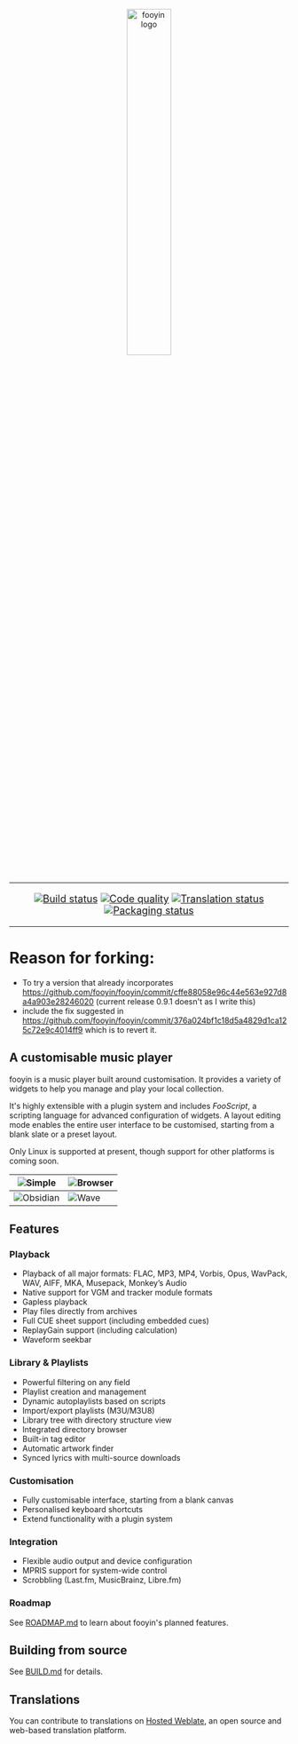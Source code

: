 <p align="center">
<img src="https://github.com/ludouzi/fooyin/assets/45490980/a6c6923a-5de3-4d29-a6e9-f73ebd5181ac" width="40%" alt="fooyin logo">
</p>

<hr />

<p align="center" style="font-size: 18px;">
<a href="https://github.com/ludouzi/fooyin/actions/workflows/build.yml"><img src="https://github.com/ludouzi/fooyin/actions/workflows/build.yml/badge.svg" alt="Build status"></a>
<a href="https://app.codacy.com/gh/ludouzi/fooyin/dashboard?utm_source=gh&utm_medium=referral&utm_content=&utm_campaign=Badge_grade"><img src="https://app.codacy.com/project/badge/Grade/ae0c3e9825d849b0b64697e59e4dfea6" alt="Code quality"></a>
<a href="https://hosted.weblate.org/engage/fooyin/"><img src="https://hosted.weblate.org/widget/fooyin/svg-badge.svg" alt="Translation status" /></a>
<a href="https://repology.org/project/fooyin/versions"><img src="https://repology.org/badge/tiny-repos/fooyin.svg" alt="Packaging status"></a>
</p>

<hr />

# Reason for forking:

- To try a version that already incorporates https://github.com/fooyin/fooyin/commit/cffe88058e96c44e563e927d8a4a903e28246020 (current release 0.9.1 doesn't as I write this)
-  include the fix suggested in https://github.com/fooyin/fooyin/commit/376a024bf1c18d5a4829d1ca125c72e9c4014ff9 which is to revert it.

## A customisable music player

fooyin is a music player built around customisation. It provides a variety of widgets to help you manage and play your local collection.

It's highly extensible with a plugin system and includes _FooScript_,
a scripting language for advanced configuration of widgets.
A layout editing mode enables the entire user interface to be customised, starting from a blank slate or a preset layout.

Only Linux is supported at present, though support for other platforms is coming soon.

| ![Simple](https://github.com/user-attachments/assets/8e8732a7-a7e5-4542-87b4-7d0a7b5e8fa0)     | ![Browser](https://github.com/user-attachments/assets/d9f4ed62-e50a-419c-aa26-8801a76a6597) |
|----------------------------------------------------------------------------------------------------|--------------------------------------------------------------------------------------------------|
| ![Obsidian](https://github.com/user-attachments/assets/7dcc92be-04ea-402f-9cbb-a92ee855b893) | ![Wave](https://github.com/user-attachments/assets/de5b4b3a-cd9d-4520-a975-e268e472e0f9)     |

## Features

### Playback
- Playback of all major formats: FLAC, MP3, MP4, Vorbis, Opus, WavPack, WAV, AIFF, MKA, Musepack, Monkey’s Audio
- Native support for VGM and tracker module formats
- Gapless playback
- Play files directly from archives
- Full CUE sheet support (including embedded cues)
- ReplayGain support (including calculation)
- Waveform seekbar

### Library & Playlists
- Powerful filtering on any field
- Playlist creation and management
- Dynamic autoplaylists based on scripts
- Import/export playlists (M3U/M3U8)
- Library tree with directory structure view
- Integrated directory browser
- Built-in tag editor
- Automatic artwork finder
- Synced lyrics with multi-source downloads

### Customisation
- Fully customisable interface, starting from a blank canvas
- Personalised keyboard shortcuts
- Extend functionality with a plugin system

### Integration
- Flexible audio output and device configuration
- MPRIS support for system-wide control
- Scrobbling (Last.fm, MusicBrainz, Libre.fm)

### Roadmap

See [ROADMAP.md](ROADMAP.md) to learn about fooyin's planned features.

## Building from source

See [BUILD.md](BUILD.md) for details.

## Translations

You can contribute to translations on [Hosted Weblate](https://hosted.weblate.org/projects/fooyin/),
an open source and web-based translation platform.
